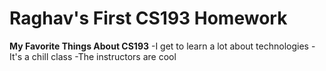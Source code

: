 # Raghav's First CS193 Homework

**My Favorite Things About CS193**
-I get to learn a lot about technologies
-It's a chill class
-The instructors are cool

